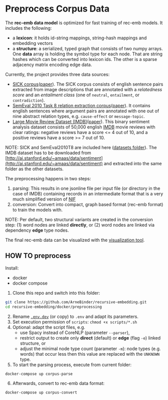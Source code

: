 # Preprocess Corpus Data

The **rec-emb data model** is optimized for fast training of rec-emb models. It includes the following:
 * a **lexicon**: it holds id-string mappings, string-hash mappings and embedding vectors
 * a **structure**: a serialized, typed graph that consists of two numpy arrays. One **data**
 array is holding the symbol type for each node. That are string hashes which can be converted
 into lexicon ids. The other is a sparse adjacency matrix encoding edge data.

Currently, the project provides three data sources:
 * [SICK corpus](http://clic.cimec.unitn.it/composes/sick.html)([paper](http://clic.cimec.unitn.it/marco/publications/marelli-etal-sick-lrec2014.pdf)). The SICK corpus
 consists of english sentence pairs extracted from image descriptions that are annotated
 with a *relatedness score* and an *entailment class* (one of `neutral`, `entailment`, or `contradiction`).
 * [SemEval 2010 Task 8 relation extraction corpus](http://semeval2.fbk.eu/semeval2.php?location=tasks#T11)([paper](http://www.aclweb.org/anthology/S10-1006)). It contains
 english sentences where argument pairs are annotated with one out of nine abstract relation types, e.g. `cause-effect` or `message-topic`.
 * [Large Movie Review Dataset (IMDB)](http://ai.stanford.edu/~amaas/data/sentiment)([paper](http://ai.stanford.edu/~amaas/papers/wvSent_acl2011.pdf)). This binary sentiment analysis dataset
 consists of 50,000 english [IMDB](www.imdb.com) movie reviews with clear ratings: negative reviews have a score <= 4 out of 10,
and a positive reviews have a score >= 7 out of 10.


NOTE: SICK and SemEval2010T8 are included here ([datasets folder](datasets)). The IMDB dataset has to be downloaded from [http://ai.stanford.edu/~amaas/data/sentiment](http://ai.stanford.edu/~amaas/data/sentiment) and extracted into the same folder as the other datasets.

The preprocessing happens in two steps:

 1. parsing: This results in one jsonline file per input file (or directory in the case of IMDB) containing records in an intermediate format that is a very much simplified version of [NIF](http://persistence.uni-leipzig.org/nlp2rdf/)
 2. conversion: Convert into compact, graph based format (rec-emb format) to train the models with.

NOTE: Per default, two structural variants are created in the conversion step: (1) word nodes are linked **directly**, or (2) word nodes are linked via dependency **edge** type nodes.

The final rec-emb data can be visualized with the [visualization tool](../tools/visualize/README.md).


## HOW TO preprocess

Install:
 * docker
 * docker compose

1. Clone this repo and switch into this folder:
```bash
git clone https://github.com/ArneBinder/recursive-embedding.git
cd recursive-embedding/docker/preprocessing
```
2. Rename [`.env.dev`](.env.dev) (or copy) to `.env` and adapt its parameters.
3. Set execution permission of `scripts`: `chmod +x scripts/*.sh`
4. Optional: adapt the script files, e.g.
    * use Spacy instead of CoreNLP (parameter `--parser`),
    * restrict output to create only **direct** (default) or **edge** (flag `-e`) linked structure, or
    * adjust the minimal node type count (parameter `-m`): node types (e.g. words) that occur less then this value are replaced with the `UNKNOWN` type.
5. To start the parsing process, execute from current folder:
```bash
docker-compose up corpus-parse
```
6. Afterwards, convert to rec-emb data format:
```bash
docker-compose up corpus-convert
```




